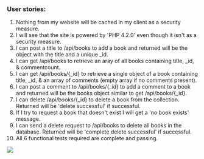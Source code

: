 ### User stories:

1. Nothing from my website will be cached in my client as a security measure.
2. I will see that the site is powered by 'PHP 4.2.0' even though it isn't as a security measure.
3. I can post a title to /api/books to add a book and returned will be the object with the title and a unique _id.
4. I can get /api/books to retrieve an aray of all books containing title, _id, & commentcount.
5. I can get /api/books/{_id} to retrieve a single object of a book containing title, _id, & an array of comments (empty array if no comments present).
6. I can post a comment to /api/books/{_id} to add a comment to a book and returned will be the books object similar to get /api/books/{_id}.
7. I can delete /api/books/{_id} to delete a book from the collection. Returned will be 'delete successful' if successful.
8. If I try to request a book that doesn't exist I will get a 'no book exists' message.
9. I can send a delete request to /api/books to delete all books in the database. Returned will be 'complete delete successful' if successful.
10. All 6 functional tests required are complete and passing.

![](https://cdn.gomix.com/d7932c52-287f-4dae-b175-631fef453000%2FScreen%20Shot%202016-12-16%20at%201.35.56%20AM.png)
